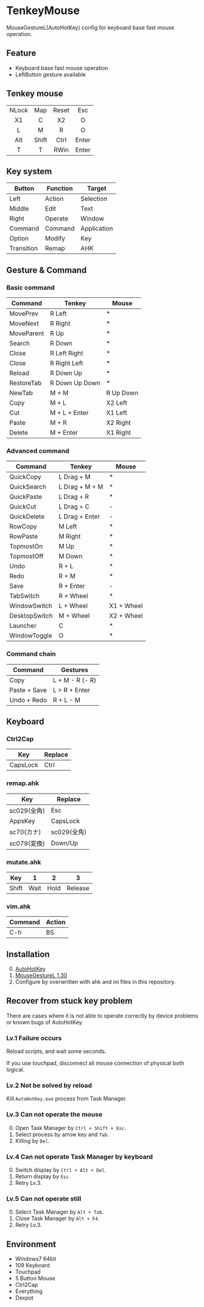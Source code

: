 # TenkeyMouse

MouseGestureL(AutoHotKey) config for keyboard base fast mouse operation.

## Feature

* Keyboard base fast mouse operation
* LeftButton gesture available

## Tenkey mouse

|||||
|:---:|:---:|:---:|:---:|
|NLock|Map  |Reset|Esc  |
|X1   |C    |X2   |O    |
|L    |M    |R    |O    |
|Alt  |Shift|Ctrl |Enter|
|T    |T    |RWin |Enter|

## Key system

Button    |Function|Target
----------|--------|------
Left      |Action  |Selection
Middle    |Edit    |Text
Right     |Operate |Window
Command   |Command |Application
Option    |Modify  |Key
Transition|Remap   |AHK

## Gesture & Command

### Basic command

Command|Tenkey|Mouse
-------|------|-----
MovePrev|R Left|*
MoveNext|R Right|*
MoveParent|R Up|*
Search|R Down|*
Close|R Left Right|*
Close|R Right Left|*
Reload|R Down Up|*
RestoreTab|R Down Up Down|*
NewTab|M + M|R Up Down
Copy|M + L|X2 Left
Cut|M + L + Enter|X1 Left
Paste|M + R|X2 Right
Delete|M + Enter|X1 Right

### Advanced command

Command|Tenkey|Mouse
-------|------|-----
QuickCopy|L Drag + M|*
QuickSearch|L Drag + M + M|*
QuickPaste|L Drag + R|*
QuickCut|L Drag + C|-
QuickDelete|L Drag + Enter|-
RowCopy|M Left|*
RowPaste|M Right|*
TopmostOn|M Up|*
TopmostOff|M Down|*
Undo|R + L|*
Redo|R + M|*
Save|R + Enter|-
TabSwitch|R + Wheel|*
WindowSwitch|L + Wheel|X1 + Wheel
DesktopSwitch|M + Wheel|X2 + Wheel
Launcher|C|*
WindowToggle|O|*

### Command chain

Command|Gestures
-------|--------
Copy|L + M - R (- R)
Paste + Save|L > R + Enter
Undo + Redo|R + L - M

## Keyboard

### Ctrl2Cap

Key|Replace
---|-------
CapsLock|Ctrl

### remap.ahk

Key|Replace
---|-------
sc029(全角)|Esc
AppsKey|CapsLock
sc70(カナ)|sc029(全角)
sc079(変換)|Down/Up

### mutate.ahk

Key|1|2|3
---|-|-|-
Shift|Wait|Hold|Release

### vim.ahk

Command|Action
-------|------
C-h|BS

## Installation

0. [AutoHotKey](http://ahkscript.org/download/)
0. [MouseGestureL 1.30](http://hp.vector.co.jp/authors/VA018351/mglahk.html)
0. Configure by overwritten with ahk and ini files in this repository.

## Recover from stuck key problem

There are cases where it is not able to operate correctly by device problems or known bugs of AutoHotKey.

### Lv.1 Failure occurs

Reload scripts, and wait some seconds.

If you use touchpad, disconnect all mouse connection of physical both logical.

### Lv.2 Not be solved by reload

Kill `AutoHotKey.exe` process from Task Manager.

### Lv.3 Can not operate the mouse

0. Open Task Manager by `Ctrl + Shift + Esc`.
0. Select process by arrow key and `Tab`.
0. Killing by `Del`.

### Lv.4 Can not operate Task Manager by keyboard

0. Switch display by `Ctrl + Alt + Del`.
0. Return display by `Esc`.
0. Retry Lv.3.

### Lv.5 Can not operate still

0. Select Task Manager by `Alt + Tab`.
0. Close Task Manager by `Alt + F4`.
0. Retry Lv.3.

## Environment

* Windows7 64bit
* 109 Keyboard
* Touchpad
* 5 Button Mouse
* Ctrl2Cap
* Everything
* Dexpot
